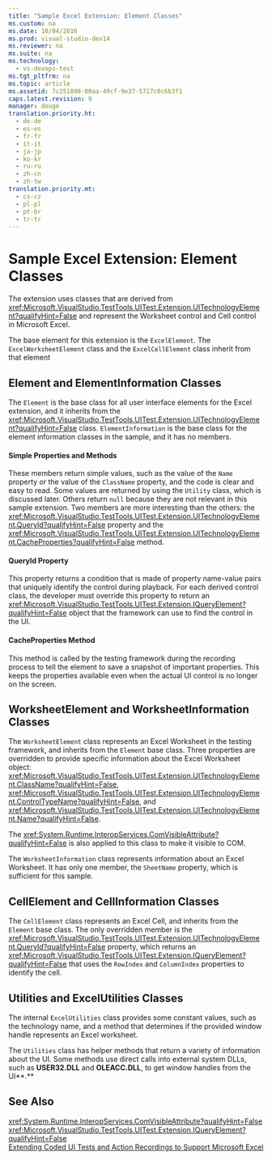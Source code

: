 ```yaml
---
title: "Sample Excel Extension: Element Classes"
ms.custom: na
ms.date: 10/04/2016
ms.prod: visual-studio-dev14
ms.reviewer: na
ms.suite: na
ms.technology: 
  - vs-devops-test
ms.tgt_pltfrm: na
ms.topic: article
ms.assetid: 7c251098-00aa-49cf-9e37-5717c0c6b3f1
caps.latest.revision: 9
manager: douge
translation.priority.ht: 
  - de-de
  - es-es
  - fr-fr
  - it-it
  - ja-jp
  - ko-kr
  - ru-ru
  - zh-cn
  - zh-tw
translation.priority.mt: 
  - cs-cz
  - pl-pl
  - pt-br
  - tr-tr
---
```

# Sample Excel Extension: Element Classes
The extension uses classes that are derived from <xref:Microsoft.VisualStudio.TestTools.UITest.Extension.UITechnologyElement?qualifyHint=False> and represent the Worksheet control and Cell control in Microsoft Excel.  
  
 The base element for this extension is the `ExcelElement`. The `ExcelWorksheetElement` class and the `ExcelCellElement` class inherit from that element  
  
## Element and ElementInformation Classes  
 The `Element` is the base class for all user interface elements for the Excel extension, and it inherits from the <xref:Microsoft.VisualStudio.TestTools.UITest.Extension.UITechnologyElement?qualifyHint=False> class. `ElementInformation` is the base class for the element information classes in the sample, and it has no members.  
  
#### Simple Properties and Methods  
 These members return simple values, such as the value of the `Name` property or the value of the `ClassName` property, and the code is clear and easy to read. Some values are returned by using the `Utility` class, which is discussed later. Others return `null` because they are not relevant in this sample extension. Two members are more interesting than the others: the <xref:Microsoft.VisualStudio.TestTools.UITest.Extension.UITechnologyElement.QueryId?qualifyHint=False> property and the <xref:Microsoft.VisualStudio.TestTools.UITest.Extension.UITechnologyElement.CacheProperties?qualifyHint=False> method.  
  
#### QueryId Property  
 This property returns a condition that is made of property name-value pairs that uniquely identify the control during playback. For each derived control class, the developer must override this property to return an <xref:Microsoft.VisualStudio.TestTools.UITest.Extension.IQueryElement?qualifyHint=False> object that the framework can use to find the control in the UI.  
  
#### CacheProperties Method  
 This method is called by the testing framework during the recording process to tell the element to save a snapshot of important properties. This keeps the properties available even when the actual UI control is no longer on the screen.  
  
## WorksheetElement and WorksheetInformation Classes  
 The `WorksheetElement` class represents an Excel Worksheet in the testing framework, and inherits from the `Element` base class. Three properties are overridden to provide specific information about the Excel Worksheet object: <xref:Microsoft.VisualStudio.TestTools.UITest.Extension.UITechnologyElement.ClassName?qualifyHint=False>, <xref:Microsoft.VisualStudio.TestTools.UITest.Extension.UITechnologyElement.ControlTypeName?qualifyHint=False>, and <xref:Microsoft.VisualStudio.TestTools.UITest.Extension.UITechnologyElement.Name?qualifyHint=False>.  
  
 The <xref:System.Runtime.InteropServices.ComVisibleAttribute?qualifyHint=False> is also applied to this class to make it visible to COM.  
  
 The `WorksheetInformation` class represents information about an Excel Worksheet. It has only one member, the `SheetName` property, which is sufficient for this sample.  
  
## CellElement and CellInformation Classes  
 The `CellElement` class represents an Excel Cell, and inherits from the `Element` base class. The only overridden member is the <xref:Microsoft.VisualStudio.TestTools.UITest.Extension.UITechnologyElement.QueryId?qualifyHint=False> property, which returns an <xref:Microsoft.VisualStudio.TestTools.UITest.Extension.IQueryElement?qualifyHint=False> that uses the `RowIndex` and `ColumnIndex` properties to identify the cell.  
  
## Utilities and ExcelUtilities Classes  
 The internal `ExcelUtilities` class provides some constant values, such as the technology name, and a method that determines if the provided window handle represents an Excel worksheet.  
  
 The `Utilities` class has helper methods that return a variety of information about the UI. Some methods use direct calls into external system DLLs, such as **USER32.DLL** and **OLEACC.DLL**, to get window handles from the UI**.**  
  
## See Also  
 <xref:System.Runtime.InteropServices.ComVisibleAttribute?qualifyHint=False>   
 <xref:Microsoft.VisualStudio.TestTools.UITest.Extension.IQueryElement?qualifyHint=False>   
 [Extending Coded UI Tests and Action Recordings to Support Microsoft Excel](../VS_IDE/Extending-Coded-UI-Tests-and-Action-Recordings-to-Support-Microsoft-Excel.md)